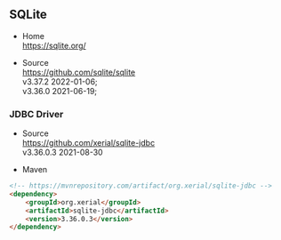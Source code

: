 
## SQLite

- Home  
  https://sqlite.org/

- Source  
  https://github.com/sqlite/sqlite  
  v3.37.2 2022-01-06;  
  v3.36.0 2021-06-19;  

### JDBC Driver

- Source  
  https://github.com/xerial/sqlite-jdbc  
  v3.36.0.3 2021-08-30

- Maven  
```html
<!-- https://mvnrepository.com/artifact/org.xerial/sqlite-jdbc -->
<dependency>
    <groupId>org.xerial</groupId>
    <artifactId>sqlite-jdbc</artifactId>
    <version>3.36.0.3</version>
</dependency>
```
